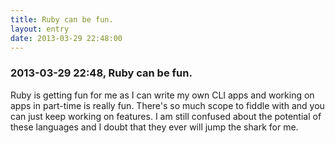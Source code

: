 ```yaml
---
title: Ruby can be fun.
layout: entry
date: 2013-03-29 22:48:00
---
```

### 2013-03-29 22:48, Ruby can be fun. 

Ruby is getting fun for me as I can write my own CLI apps and working on apps in part-time is really fun. There's so much scope to fiddle with and you can just keep working on features. I am still confused about the potential of these languages and I doubt that they ever will jump the shark for me. 
